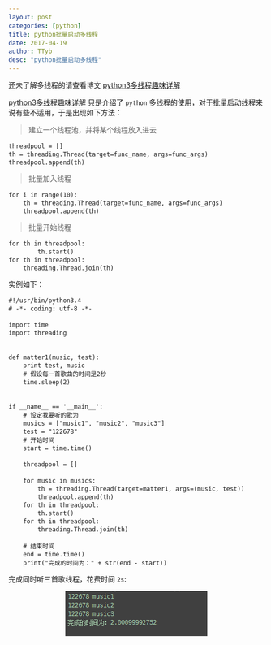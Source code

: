```yaml
---
layout: post
categories: [python]
title: python批量启动多线程
date: 2017-04-19
author: TTyb
desc: "python批量启动多线程"
---
```


还未了解多线程的请查看博文 [python3多线程趣味详解](http://www.cnblogs.com/TTyb/p/5846745.html)

[python3多线程趣味详解](http://www.cnblogs.com/TTyb/p/5846745.html) 只是介绍了 `python` 多线程的使用，对于批量启动线程来说有些不适用，于是出现如下方法：

> 建立一个线程池，并将某个线程放入进去

```
threadpool = []
th = threading.Thread(target=func_name, args=func_args)
threadpool.append(th)
```

> 批量加入线程

```
for i in range(10):
    th = threading.Thread(target=func_name, args=func_args)
    threadpool.append(th)
```

> 批量开始线程

```
for th in threadpool:
        th.start()
for th in threadpool:
    threading.Thread.join(th)
```

实例如下：

```
#!/usr/bin/python3.4
# -*- coding: utf-8 -*-

import time
import threading


def matter1(music, test):
    print test, music
    # 假设每一首歌曲的时间是2秒
    time.sleep(2)


if __name__ == '__main__':
    # 设定我要听的歌为
    musics = ["music1", "music2", "music3"]
    test = "122678"
    # 开始时间
    start = time.time()

    threadpool = []

    for music in musics:
        th = threading.Thread(target=matter1, args=(music, test))
        threadpool.append(th)
    for th in threadpool:
        th.start()
    for th in threadpool:
        threading.Thread.join(th)

    # 结束时间
    end = time.time()
    print("完成的时间为：" + str(end - start))
```

完成同时听三首歌线程，花费时间 `2s`:

<p style="text-align:center"><img src="/static/postimage/python/threading/996148-20170419102557243-1546143581.png"/></p>
